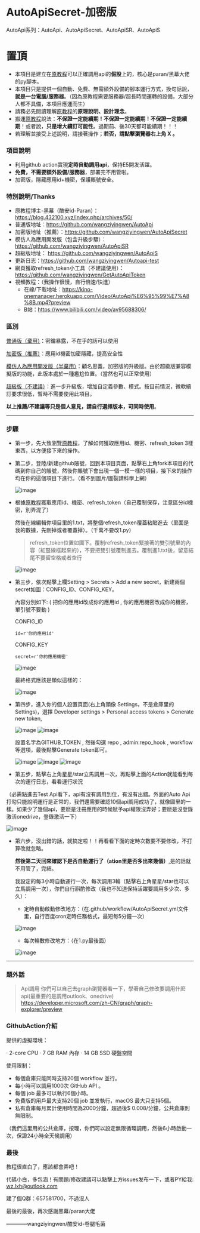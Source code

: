 # AutoApiSecret-加密版
AutoApi系列：AutoApi、AutoApiSecret、AutoApiSR、AutoApiS

# 置頂 #
* 本項目是建立在[原教程](https://blog.432100.xyz/index.php/archives/50/)可以正確調用api的**假設**上的，核心是paran/黑幕大佬的py腳本。
* 本項目只是提供一個自動、免費、無需額外設備的腳本運行方式，換句話說，**就是一台電腦/服務器**。（因為原教程需要服務器/超長時間運轉的設備，大部分人都不具備，本項目應運而生）
* 請務必先閱讀理解[原教程](https://blog.432100.xyz/index.php/archives/50/)的**原理說明、設計理念**。
* 搬運[原教程](https://blog.432100.xyz/index.php/archives/50/)說法：**不保證一定能續期！不保證一定能續期！不保證一定能續期**！或者說，**只是增大續訂可能性**。過期前、後30天都可能續期！！！
* 若理解並接受上述說明，請接著操作；**若否，請點擊瀏覽器右上角 X 。**

### 項目說明 ###
* 利用github action實現**定時自動調用api**，保持E5開发活躍。
* **免費，不需要額外設備/服務器**，部署完不用管啦。
* 加密版，隱藏應用id+機密，保護賬號安全。

### 特別說明/Thanks ###
* 原教程博主-黑幕（酷安id-Paran）：https://blog.432100.xyz/index.php/archives/50/
* 普通版地址：https://github.com/wangziyingwen/AutoApi
* 加密版地址（推薦）：https://github.com/wangziyingwen/AutoApiSecret
* 模仿人為應用開发版（包含升級步驟）：https://github.com/wangziyingwen/AutoApiSR
* 超級版地址： https://github.com/wangziyingwen/AutoApiS
* 更新日志：https://github.com/wangziyingwen/Autoapi-test
* 網頁獲取refresh_token小工具（不建議使用）：https://github.com/wangziyingwen/GetAutoApiToken
* 視頻教程：（我操作很慢，自行倍速/快進）
   * 在線/下載地址：https://kino-onemanager.herokuapp.com/Video/AutoApi%E6%95%99%E7%A8%8B.mp4?preview
   * B站：https://www.bilibili.com/video/av95688306/
           

### 區別 ###
   [普通版（棄用）](https://github.com/wangziyingwen/AutoApi)：密鑰暴露，不在乎的話可以使用
   
   [加密版（推薦）](https://github.com/wangziyingwen/AutoApiSecret)：應用id機密加密隱藏，提高安全性

   [模仿人為應用開发版（半棄用）](https://github.com/wangziyingwen/AutoApiSR)：顧名思義，加密版的升級版。由於超級版兼容模擬版的功能，此版本處於一種尷尬位置。（當然也可以正常使用）
   
   [超級版（不建議）](https://github.com/wangziyingwen/AutoApiS)：進一步升級版，增加自定義參數、模式。按目前情況，微軟續訂要求很低，暫時不需要使用此項目。
   
   **以上推薦/不建議等只是個人意見，請自行選擇版本，可同時使用**。

--------------------------------------------------------------

### 步驟 ###
* 第一步，先大致瀏覽[原教程](https://blog.432100.xyz/index.php/archives/50/)，了解如何獲取應用id、機密、refresh_token 3樣東西，以方便接下來的操作。

* 第二步，登陸/新建github賬號，回到本項目頁面，點擊右上角fork本項目的代碼到你自己的賬號，然後你賬號下會出現一個一模一樣的項目，接下來的操作均在你的這個項目下進行。（看不到圖片/圖裂請科學上網）

  ![image](https://github.com/wangziyingwen/ImageHosting/blob/master/AutoApi/fork.png)
  
* 根據[原教程](https://blog.432100.xyz/index.php/archives/50/)獲取應用id、機密、refresh_token（自己覆制保存，注意區分id機密，別弄混了）
   
  然後在線編輯你項目里的1.txt，將整個refresh_token覆蓋粘貼進去（里面是我的數據，先刪掉或者覆蓋掉）。（千萬不要改1.py）
  
    > refresh_token位置如圖下。覆制refresh_token緊接著的雙引號里的內容（紅豎線框起來的），不要把雙引號覆制進去。覆制進1.txt後，留意結尾不要留空格或者空行
     
    ![image](https://github.com/wangziyingwen/ImageHosting/blob/master/AutoApi/token地方.png)
  
* 第三步，依次點擊上欄Setting > Secrets > Add a new secret，新建兩個secret如圖：CONFIG_ID、CONFIG_KEY。

  內容分別如下: ( 把你的應用id改成你的應用id , 你的應用機密改成你的機密，單引號不要動 )
  
  CONFIG_ID
  ```shell
  id=r'你的應用id'
  ```
  CONFIG_KEY
  ```shell
  secret=r'你的應用機密'
  ```
  ![image](https://github.com/wangziyingwen/ImageHosting/blob/master/AutoApi/機密.png)
  
  最終格式應該是類似這樣的：
  
  ![image](https://github.com/wangziyingwen/ImageHosting/blob/master/AutoApi/格式.png)
  
* 第四步，進入你的個人設置頁面(右上角頭像 Settings，不是倉庫里的 Settings)，選擇 Developer settings > Personal access tokens > Generate new token,

  ![image](https://github.com/wangziyingwen/ImageHosting/blob/master/AutoApi/Settings.png)
  ![image](https://github.com/wangziyingwen/ImageHosting/blob/master/AutoApi/token.png)

  設置名字為GITHUB_TOKEN , 然後勾選 repo , admin:repo_hook , workflow 等選項，最後點擊Generate token即可。
  
  ![image](https://github.com/wangziyingwen/ImageHosting/blob/master/AutoApi/repo.png)
  ![image](https://github.com/wangziyingwen/ImageHosting/blob/master/AutoApi/adminrepo.png)
  ![image](https://github.com/wangziyingwen/ImageHosting/blob/master/AutoApi/workflow.png)
  
* 第五步，點擊右上角星星/star立馬調用一次，再點擊上面的Action就能看到每次的運行日志，看看運行狀況

（必需點進去Test Api看下，api有沒有調用到位，有沒有出錯。外面的Auto Api打勾只能說明運行是正常的，我們還需要確認10個api調用成功了，就像圖里的一樣。如果少了幾個api，要麽是注冊應用的時候賦予api權限沒弄好；要麽是沒登錄激活onedrive，登錄激活一下）

  ![image](https://github.com/wangziyingwen/ImageHosting/blob/master/AutoApi/日志.png)

* 第六步，沒出錯的話，就搞定啦！！再看看下面的定時次數要不要修改，不打算改就忽略。

  **然後第二天回來確認下是否自動運行了（ation里是否多出來幾個）**,是的話就不用管了，完結。
  
  我設定的每3小時自動運行一次，每次調用3輪（點擊右上角星星/star也可以立馬調用一次），你們自行斟酌修改（我也不知道保持活躍要調用多少次、多久）：

  * 定時自動啟動修改地方：（在.github/workflow/AutoApiSecret.yml文件里，自行百度cron定時任務格式，最短每5分鐘一次）
   
  ![image](https://github.com/wangziyingwen/ImageHosting/blob/master/AutoApi/定時.png)
   
  * 每次輪數修改地方：（在1.py最後面）
   
  ![image](https://github.com/wangziyingwen/ImageHosting/blob/master/AutoApi/次數.png)
  
------------------------------------------------------------
### 題外話 ###
> Api調用
  你們可以自己去graph瀏覽器看一下，學著自己修改要調用什麽api(最重要的是調用outlook、onedrive)
  https://developer.microsoft.com/zh-CN/graph/graph-explorer/preview

### GithubAction介紹 ###
提供的虛擬環境：

· 2-core CPU
· 7 GB RAM 內存
· 14 GB SSD 硬盤空間

使用限制：
* 每個倉庫只能同時支持20個 workflow 並行。
* 每小時可以調用1000次 GitHub API 。
* 每個 job 最多可以執行6個小時。
* 免費版的用戶最大支持20個 job 並发執行，macOS 最大只支持5個。
* 私有倉庫每月累計使用時間為2000分鐘，超過後$ 0.008/分鐘，公共倉庫則無限制。

（我們這里用的公共倉庫，按理，你們可以設定無限循環調用，然後6小時啟動一次，保證24小時全天候調用）

### 最後 ###
  教程很直白了，應該都會弄吧！
  
  代碼小白，多包涵！有問題/修改建議可以點擊上方issues发布一下，或者PY給我:
  wz.lxh@outlook.com
  
  建了個Q群：657581700，不過沒人
  
  最後的最後，再次感謝黑幕/paran大佬
  
  ————wangziyingwen/酷安id-卷腿毛菌
